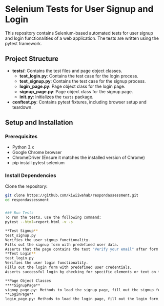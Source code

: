 # Selenium Tests for User Signup and Login

This repository contains Selenium-based automated tests for user signup and login functionalities of a web application. The tests are written using the pytest framework.

## Project Structure
- **tests/**: Contains the test files and page object classes.
  - **test_login.py**: Contains the test case for the login process.
  - **test_signup.py**: Contains the test case for the signup process.
  - **login_page.py**: Page object class for the login page.
  - **signup_page.py**: Page object class for the signup page.
  - **__init__.py**: Initializes the `tests` package.
- **conftest.py**: Contains pytest fixtures, including browser setup and teardown.


## Setup and Installation

### Prerequisites

- Python 3.x
- Google Chrome browser
- ChromeDriver (Ensure it matches the installed version of Chrome)
- pip install pytest selenium

### Install Dependencies

Clone the repository:
   ```sh
   git clone https://github.com/kiwiiwahab/respondassessment.git
   cd respondassessment

   
### Run Tests
To run the tests, use the following command:
pytest --html=report.html -v -s

**Test Signup**
  test_signup.py
  Verifies the user signup functionality.
  Fills out the signup form with predefined user data.
  Asserts that the page contains the text "Verify your email" after form submission to confirm a successful signup.
**Test Login**
  test_login.py
  Verifies the user login functionality.
  Fills out the login form with predefined user credentials.
  Asserts successful login by checking for specific elements or text on the post-login page.

**Page Object Classes
****SignupPage**
signup_page.py: Methods to load the signup page, fill out the signup form, and verify the presence of specific texts or elements after form submission.
**LoginPage**
login_page.py: Methods to load the login page, fill out the login form, and verify the presence of specific texts or elements after form submission.



